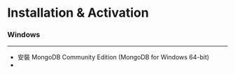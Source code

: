 # Installation & Activation

<script type="text/javascript" src="js/general.js"></script>

### Windows
---

* 安裝 MongoDB Community Edition (MongoDB for Windows 64-bit)
* 

